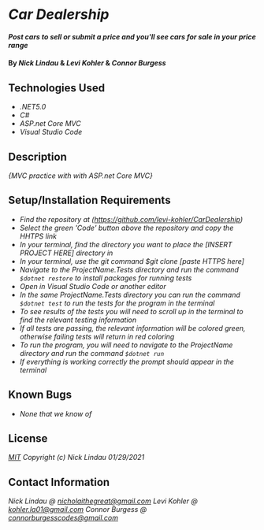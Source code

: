 # _Car Dealership_

#### _Post cars to sell or submit a price and you'll see cars for sale in your price range_

#### By _**Nick Lindau**_ & _**Levi Kohler**_ & _**Connor Burgess**_

## Technologies Used

* _.NET5.0_
* _C#_
* _ASP.net Core MVC_
* _Visual Studio Code_

## Description

_{MVC practice with with ASP.net Core MVC}_

## Setup/Installation Requirements

* _Find the repository at (https://github.com/levi-kohler/CarDealership)_
* _Select the green 'Code' button above the repository and copy the HHTPS link_
* _In your terminal, find the directory you want to place the [INSERT PROJECT HERE] directory in_
* _In your terminal, use the git command $git clone [paste HTTPS here]_
* _Navigate to the ProjectName.Tests directory and run the command `$dotnet restore` to install packages for running tests_
* _Open in Visual Studio Code or another editor_
* _In the same ProjectName.Tests directory you can run the command `$dotnet test` to run the tests for the program in the terminal_
* _To see results of the tests you will need to scroll up in the terminal to find the relevant testing information_
* _If all tests are passing, the relevant information will be colored green, otherwise failing tests will return in red coloring_
* _To run the program, you will need to navigate to the ProjectName directory and run the command `$dotnet run`_
* _If everything is working correctly the prompt should appear in the terminal_

## Known Bugs

* _None that we know of_

## License

_[MIT](https://choosealicense.com/licenses/mit/)_
 _Copyright (c) Nick Lindau 01/29/2021_

## Contact Information

_Nick Lindau @ <nicholaithegreat@gmail.com>_
_Levi Kohler @ <kohler.la01@gmail.com>_
_Connor Burgess @ <connorburgesscodes@gmail.com>_